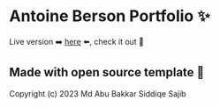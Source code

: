 # Antoine Berson Portfolio ✨

Live version ➡️ [here](https://antsonone.github.io/) ⬅️, check it out 👀

## Made with open source template 🙏

Copyright (c) 2023 Md Abu Bakkar Siddiqe Sajib